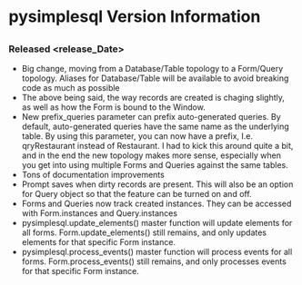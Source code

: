 # **pysimplesql** Version Information

## <develop>
### Released <release_Date>
- Big change, moving from a Database/Table topology to a Form/Query topology.  Aliases for Database/Table will be available to avoid breaking code as much as possible
- The above being said, the way records are created is chaging slightly, as well as how the Form is bound to the Window.  
- New prefix_queries parameter can prefix auto-generated queries.  By default, auto-generated queries have the same name as the underlying table.  By using this parameter,
you can now have a prefix, I.e. qryRestaurant instead of Restaurant.
I had to kick this around quite a bit, and in the end the new topology makes more sense, especially when you get into using multiple Forms and Queries against the same tables.
- Tons of documentation improvements
- Prompt saves when dirty records are present.  This will also be an option for Query object so that the feature can be turned on and off.
- Forms and Queries now track created instances.  They can be accessed with Form.instances and Query.instances
- pysimplesql.update_elements() master function will update elements for all forms.  Form.update_elements() still remains, and only updates elements for that specific Form instance.
- pysimplesql.process_events() master function will process events for all forms.  Form.process_events() still remains, and only processes events for that specific Form instance.
